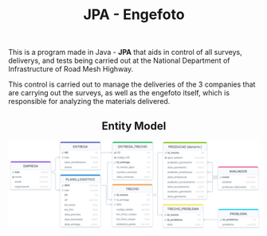 <h1 align="center">
JPA - Engefoto
</h1><br>

This is a program made in Java - <strong>JPA</strong> that aids in control of all surveys, deliverys, and tests being carried out at the National Department of Infrastructure of Road Mesh Highway.

This control is carried out to manage the deliveries of the 3 companies that are carrying out the surveys, as well as the engefoto itself, which is responsible for analyzing the materials delivered.


<div align="center">

## Entity Model

![procediment-img](https://github.com/victordalosto/JPA-Engefoto/blob/main/assets/EERD.png?raw=true)


</div>
